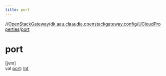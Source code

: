 ```yaml
---
title: port
---
```

//[OpenStackGateway](../../../index.html)/[dk.aau.claaudia.openstackgateway.config](../index.html)/[UCloudProperties](index.html)/[port](port.html)



# port



[jvm]\
val [port](port.html): [Int](https://kotlinlang.org/api/latest/jvm/stdlib/kotlin/-int/index.html)




